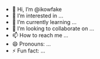 - 👋 Hi, I’m @ikowfake
- 👀 I’m interested in ...
- 🌱 I’m currently learning ...
- 💞️ I’m looking to collaborate on ...
- 📫 How to reach me ...
- 😄 Pronouns: ...
- ⚡ Fun fact: ...

<!---
ikowfake/ikowfake is a ✨ special ✨ repository because its `README.md` (this file) appears on your GitHub profile.
You can click the Preview link to take a look at your changes.
--->
